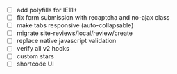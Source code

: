 - [ ] add polyfills for IE11+
- [ ] fix form submission with recaptcha and no-ajax class
- [ ] make tabs responsive (auto-collapsable)
- [ ] migrate site-reviews/local/review/create
- [ ] replace native javascript validation
- [ ] verify all v2 hooks
- [ ] custom stars
- [ ] shortcode UI
